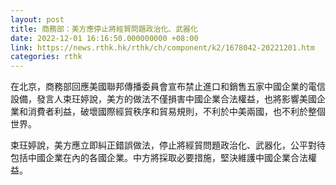 ```yaml
---
layout: post
title: 商務部：美方應停止將經貿問題政治化、武器化
date: 2022-12-01 16:16:50.000000000 +08:00
link: https://news.rthk.hk/rthk/ch/component/k2/1678042-20221201.htm
categories: rthk
---
```


在北京，商務部回應美國聯邦傳播委員會宣布禁止進口和銷售五家中國企業的電信設備，發言人束玨婷說，美方的做法不僅損害中國企業合法權益，也將影響美國企業和消費者利益，破壞國際經貿秩序和貿易規則，不利於中美兩國，也不利於整個世界。

束玨婷說，美方應立即糾正錯誤做法，停止將經貿問題政治化、武器化，公平對待包括中國企業在內的各國企業。中方將採取必要措施，堅決維護中國企業合法權益。
